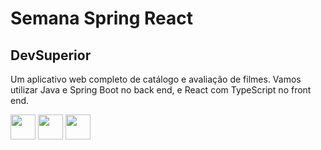 # Semana Spring React

## DevSuperior

Um aplicativo web completo de catálogo e avaliação de filmes. Vamos utilizar Java e Spring Boot no back end, e React com TypeScript no front end.

<img src="https://cdn.jsdelivr.net/gh/devicons/devicon/icons/react/react-original.svg" width="40" height="40" />  <img src="https://cdn.jsdelivr.net/gh/devicons/devicon/icons/java/java-original.svg" width="40" height="40" /> <img src="https://cdn.jsdelivr.net/gh/devicons/devicon/icons/spring/spring-original.svg" width="40" height="40" />

